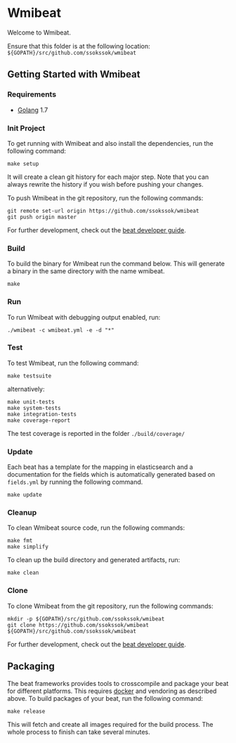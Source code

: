 # Wmibeat

Welcome to Wmibeat.

Ensure that this folder is at the following location:
`${GOPATH}/src/github.com/ssokssok/wmibeat`

## Getting Started with Wmibeat

### Requirements

* [Golang](https://golang.org/dl/) 1.7

### Init Project
To get running with Wmibeat and also install the
dependencies, run the following command:

```
make setup
```

It will create a clean git history for each major step. Note that you can always rewrite the history if you wish before pushing your changes.

To push Wmibeat in the git repository, run the following commands:

```
git remote set-url origin https://github.com/ssokssok/wmibeat
git push origin master
```

For further development, check out the [beat developer guide](https://www.elastic.co/guide/en/beats/libbeat/current/new-beat.html).

### Build

To build the binary for Wmibeat run the command below. This will generate a binary
in the same directory with the name wmibeat.

```
make
```


### Run

To run Wmibeat with debugging output enabled, run:

```
./wmibeat -c wmibeat.yml -e -d "*"
```


### Test

To test Wmibeat, run the following command:

```
make testsuite
```

alternatively:
```
make unit-tests
make system-tests
make integration-tests
make coverage-report
```

The test coverage is reported in the folder `./build/coverage/`

### Update

Each beat has a template for the mapping in elasticsearch and a documentation for the fields
which is automatically generated based on `fields.yml` by running the following command.

```
make update
```


### Cleanup

To clean  Wmibeat source code, run the following commands:

```
make fmt
make simplify
```

To clean up the build directory and generated artifacts, run:

```
make clean
```


### Clone

To clone Wmibeat from the git repository, run the following commands:

```
mkdir -p ${GOPATH}/src/github.com/ssokssok/wmibeat
git clone https://github.com/ssokssok/wmibeat ${GOPATH}/src/github.com/ssokssok/wmibeat
```


For further development, check out the [beat developer guide](https://www.elastic.co/guide/en/beats/libbeat/current/new-beat.html).


## Packaging

The beat frameworks provides tools to crosscompile and package your beat for different platforms. This requires [docker](https://www.docker.com/) and vendoring as described above. To build packages of your beat, run the following command:

```
make release
```

This will fetch and create all images required for the build process. The whole process to finish can take several minutes.
